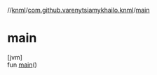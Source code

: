 //[knml](../../index.md)/[com.github.varenytsiamykhailo.knml](index.md)/[main](main.md)

# main

[jvm]\
fun [main](main.md)()
